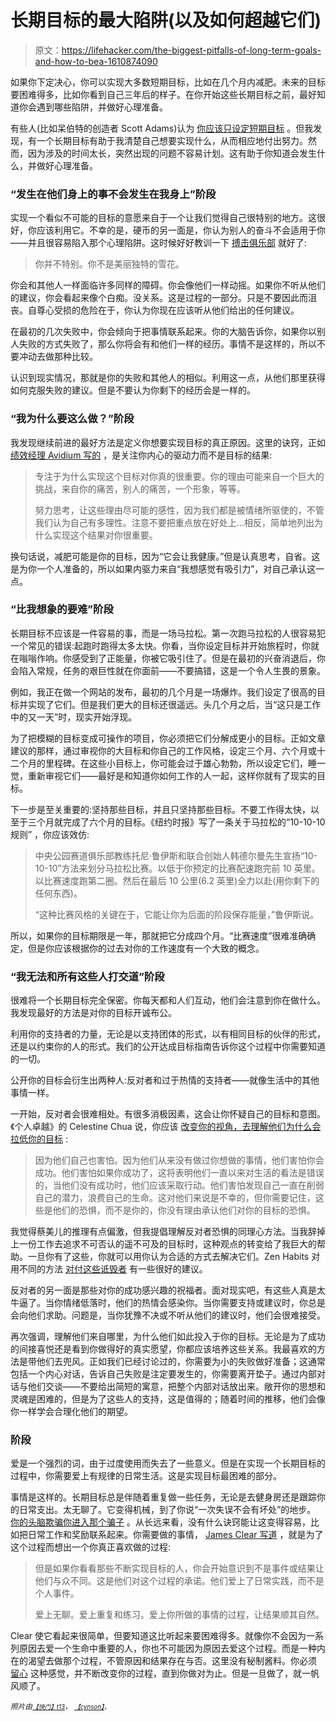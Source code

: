# 长期目标的最大陷阱(以及如何超越它们)

> 原文：<https://lifehacker.com/the-biggest-pitfalls-of-long-term-goals-and-how-to-bea-1610874090>

如果你下定决心，你可以实现大多数短期目标，比如在几个月内减肥。未来的目标要困难得多，比如你看到自己三年后的样子。在你开始这些长期目标之前，最好知道你会遇到哪些陷阱，并做好心理准备。



有些人(比如呆伯特的创造者 Scott Adams)认为 [你应该只设定短期目标](https://lifehacker.com/dilberts-scott-adams-on-goals-short-term-is-better-tha-1576764111) 。但我发现，有一个长期目标有助于我清楚自己想要实现什么，从而相应地付出努力。然而，因为涉及的时间太长，突然出现的问题不容易计划。这有助于你知道会发生什么，并做好心理准备。

### **“发生在他们身上的事不会发生在我身上”阶段**

实现一个看似不可能的目标的意愿来自于一个让我们觉得自己很特别的地方。这很好，你应该利用它。不幸的是，硬币的另一面是，你认为别人的奋斗不会适用于你——并且很容易陷入那个心理陷阱。这时候好好教训一下 [搏击俱乐部](http://en.wikipedia.org/wiki/Fight_Club_%28novel%29) 就好了:

> 你并不特别。你不是美丽独特的雪花。

你会和其他人一样面临许多同样的障碍。你会像他们一样动摇。如果你不听从他们的建议，你会看起来像个白痴。没关系。这是过程的一部分。只是不要因此而沮丧。自尊心受损的危险在于，你认为你现在应该听从他们给出的任何建议。

在最初的几次失败中，你会倾向于把事情联系起来。你的大脑告诉你，如果你以别人失败的方式失败了，那么你将会有和他们一样的经历。事情不是这样的，所以不要冲动去做那种比较。

认识到现实情况，那就是你的失败和其他人的相似。利用这一点，从他们那里获得如何克服失败的建议。但是不要认为你剩下的经历会是一样的。

### “我为什么要这么做？”阶段

我发现继续前进的最好方法是定义你想要实现目标的真正原因。这里的诀窍，正如 [绩效经理 Avidium 写的](http://avidium.com/goal-setting/goal-setting-step-4-define-the-compelling-reasons-to-achieve-your-goals/) ，是关注你内心的驱动力而不是目标的结果:

> 专注于为什么实现这个目标对你真的很重要。你的理由可能来自一个巨大的挑战，来自你的痛苦，别人的痛苦，一个形象，等等。
> 
> 努力思考，让这些理由尽可能的感性，因为我们都是被情绪所驱使的，不管我们认为自己有多理性。注意不要把重点放在好处上...相反，简单地列出为什么实现这个结果对你很重要。

换句话说，减肥可能是你的目标，因为“它会让我健康。”但是认真思考，自省。这是为你一个人准备的，所以如果内驱力来自“我想感觉有吸引力”，对自己承认这一点。

### **“比我想象的要难”阶段**

长期目标不应该是一件容易的事，而是一场马拉松。第一次跑马拉松的人很容易犯一个常见的错误:起跑时跑得太多太快。你看，当你设定目标并开始旅程时，你就在嗡嗡作响。你感受到了正能量，你被它吸引住了。但是在最初的兴奋消退后，你会陷入常规，任务的艰巨性就在你面前——不要搞错，这是一个令人生畏的景象。

例如，我正在做一个网站的发布，最初的几个月是一场爆炸。我们设定了很高的目标并实现了它们。但是我们更大的目标还很遥远。头几个月之后，当“这只是工作中的又一天”时，现实开始浮现。

为了把模糊的目标变成可操作的项目，你必须把它们分解成更小的目标。正如文章建议的那样，通过审视你的大目标和你自己的工作风格，设定三个月、六个月或十二个月的里程碑。在这些小目标上，你可能会过于雄心勃勃，所以设定它们，睡一觉，重新审视它们——最好是和知道你如何工作的人一起，这样你就有了现实的目标。

下一步是至关重要的:坚持那些目标，并且只坚持那些目标。不要工作得太快，以至于三个月就完成了六个月的目标。《纽约时报》写了一条关于马拉松的“10-10-10 规则” ，你应该效仿:

> 中央公园赛道俱乐部教练托尼·鲁伊斯和联合创始人韩德尔曼先生宣扬“10-10-10”方法来划分马拉松比赛。以低于你预定的比赛配速跑完前 10 英里。以比赛速度跑第二圈。然后在最后 10 公里(6.2 英里)全力以赴(用你剩下的任何东西)。
> 
> “这种比赛风格的关键在于，它能让你为后面的阶段保存能量，”鲁伊斯说。

所以，如果你的目标期限是一年，那就把它分成四个月。“比赛速度”很难准确确定，但是你应该根据你的过去对你的工作速度有一个大致的概念。

### **“我无法和所有这些人打交道”阶段**

很难将一个长期目标完全保密。你每天都和人们互动，他们会注意到你在做什么。我发现最好的方法是对你的目标开诚布公。

利用你的支持者的力量，无论是以支持团体的形式，以有相同目标的伙伴的形式，还是以约束你的人的形式。我们的公开达成目标指南告诉你这个过程中你需要知道的一切。

公开你的目标会衍生出两种人:反对者和过于热情的支持者——就像生活中的其他事情一样。

一开始，反对者会很难相处。有很多消极因素，这会让你怀疑自己的目标和意图。《个人卓越》的 Celestine Chua 说，你应该 [改变你的视角，去理解他们为什么会拉低你的目标](http://personalexcellence.co/blog/naysayers/) :

> 因为他们自己也害怕。因为他们从来没有做过你想做的事情，他们害怕你会成功。他们害怕如果你成功了，这将表明他们一直以来对生活的看法是错误的，当他们没有成功时，他们应该采取行动。他们害怕发现自己一直在削弱自己的潜力，浪费自己的生命。这对他们来说是不幸的，但你需要记住，这些是他们的恐惧，而不是你的，你没有理由承认他们对你的目标的恐惧。

我觉得蔡美儿的推理有点偏激，但我提倡理解反对者恐惧的同理心方法。当我辞掉上一份工作去追求不可否认的遥不可及的目标时，这种观点的转变给了我巨大的帮助。一旦你有了这些，你就可以用你认为合适的方式去解决它们。Zen Habits 对用不同的方法 [对付这些诋毁者](http://zenhabits.net/best-8-ways-to-deal-with-detractors/) 有一些很好的建议。

反对者的另一面是那些对你的成功感兴趣的祝福者。面对现实吧，有这些人真是太牛逼了。当你情绪低落时，他们的热情会感染你。当你需要支持或建议时，你总是会向他们求助。问题是，当你犹豫不决或不听从他们的建议时，他们会很难接受。

再次强调，理解他们来自哪里，为什么他们如此投入于你的目标。无论是为了成功的间接喜悦还是看到你做得好的真实愿望，你都应该培养这些关系。我最喜欢的方法是带他们去兜风。正如我们已经讨论过的，你需要为小的失败做好准备；这通常包括一个内心对话，告诉自己失败是注定要发生的，你需要离开垫子。通过内部对话与他们交谈——不要给出简短的寓意，把整个内部对话放出来。敞开你的思想和灵魂是困难的，但是为了这些人的支持，这是值得的；随着时间的推移，他们会像你一样学会合理化他们的期望。

### **阶段**

爱是一个强烈的词，由于过度使用而失去了一些意义。但是在实现一个长期目标的过程中，你需要爱上有规律的日常生活。这是实现目标最困难的部分。

事情是这样的。长期目标总是伴随着重复做一些任务，无论是去健身房还是跟踪你的日常支出。太无聊了。它变得机械，到了你说“一次失误不会有坏处”的地步。 [你的头脑欺骗你进入那个骗子](https://lifehacker.com/how-our-brains-stop-us-from-achieving-our-goals-and-ho-5928698) 。从长远来看，没有什么诀窍能让这变得容易，比如把日常工作和奖励联系起来。你需要做的事情， [James Clear 写道](http://lifehacker.com/how-to-stay-focused-when-you-get-bored-working-toward-y-1547319504) ，就是为了这个过程而想出一个你真正喜欢做的过程:

> 但是如果你看看那些不断实现目标的人，你会开始意识到不是事件或结果让他们与众不同。这是他们对这个过程的承诺。他们爱上了日常实践，而不是个人事件。
> 
> 爱上无聊。爱上重复和练习。爱上你所做的事情的过程，让结果顺其自然。

Clear 使它看起来很简单，但要知道这比听起来要困难得多。就像你不会因为一系列原因去爱一个生命中重要的人，你也不可能因为原因去爱这个过程。而是一种内在的渴望去做那个过程，不管原因和结果存在与否。这里没有秘制酱料。你必须 [留心](https://lifehacker.com/what-is-mindfulness-and-why-is-everyone-talking-abo-1502693174) 这种感觉，并不断改变你的过程，直到你做对为止。但是一旦做了，就一帆风顺了。

*<small>照片由</small>*[*<small><small>【快门】t13</small></small>*](http://www.shutterstock.com/pic.mhtml?id=158407862&src=id)<small>， <small></small> [*<small>【cynson】</small>*](https://www.flickr.com/photos/78175702@N05/7165504108/)<small>，</small></small>